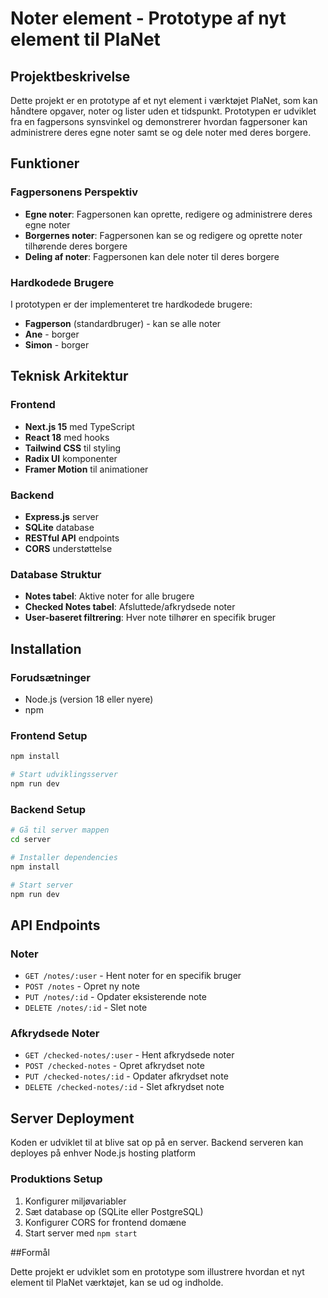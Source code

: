 # Noter element - Prototype af nyt element til PlaNet

## Projektbeskrivelse

Dette projekt er en prototype af et nyt element i værktøjet PlaNet, som kan håndtere opgaver, noter og lister uden et tidspunkt. Prototypen er udviklet fra en fagpersons synsvinkel og demonstrerer hvordan fagpersoner kan administrere deres egne noter samt se og dele noter med deres borgere.

## Funktioner

### Fagpersonens Perspektiv
- **Egne noter**: Fagpersonen kan oprette, redigere og administrere deres egne noter
- **Borgernes noter**: Fagpersonen kan se og redigere og oprette noter tilhørende deres borgere
- **Deling af noter**: Fagpersonen kan dele noter til deres borgere

### Hardkodede Brugere
I prototypen er der implementeret tre hardkodede brugere:
- **Fagperson** (standardbruger) - kan se alle noter
- **Ane** - borger
- **Simon** - borger


## Teknisk Arkitektur

### Frontend
- **Next.js 15** med TypeScript
- **React 18** med hooks
- **Tailwind CSS** til styling
- **Radix UI** komponenter
- **Framer Motion** til animationer

### Backend
- **Express.js** server
- **SQLite** database
- **RESTful API** endpoints
- **CORS** understøttelse

### Database Struktur
- **Notes tabel**: Aktive noter for alle brugere
- **Checked Notes tabel**: Afsluttede/afkrydsede noter
- **User-baseret filtrering**: Hver note tilhører en specifik bruger

## Installation

### Forudsætninger
- Node.js (version 18 eller nyere)
- npm

### Frontend Setup
```bash
npm install

# Start udviklingsserver
npm run dev
```

### Backend Setup
```bash
# Gå til server mappen
cd server

# Installer dependencies
npm install

# Start server
npm run dev
```
## API Endpoints

### Noter
- `GET /notes/:user` - Hent noter for en specifik bruger
- `POST /notes` - Opret ny note
- `PUT /notes/:id` - Opdater eksisterende note
- `DELETE /notes/:id` - Slet note

### Afkrydsede Noter
- `GET /checked-notes/:user` - Hent afkrydsede noter
- `POST /checked-notes` - Opret afkrydset note
- `PUT /checked-notes/:id` - Opdater afkrydset note
- `DELETE /checked-notes/:id` - Slet afkrydset note

## Server Deployment

Koden er udviklet til at blive sat op på en server. Backend serveren kan deployes på enhver Node.js hosting platform

### Produktions Setup
1. Konfigurer miljøvariabler
2. Sæt database op (SQLite eller PostgreSQL)
3. Konfigurer CORS for frontend domæne
4. Start server med `npm start`


##Formål

Dette projekt er udviklet som en prototype som illustrere hvordan et nyt element til  PlaNet værktøjet, kan se ud og indholde.
